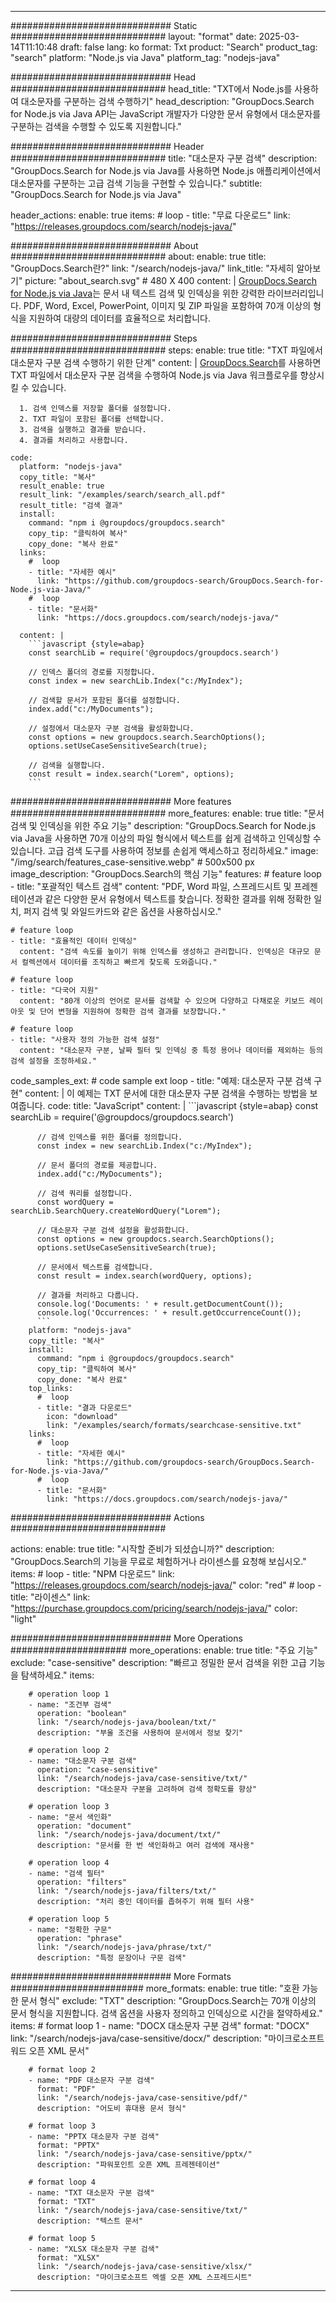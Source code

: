 
---
############################# Static ############################
layout: "format"
date:  2025-03-14T11:10:48
draft: false
lang: ko
format: Txt
product: "Search"
product_tag: "search"
platform: "Node.js via Java"
platform_tag: "nodejs-java"

############################# Head ############################
head_title: "TXT에서 Node.js를 사용하여 대소문자를 구분하는 검색 수행하기"
head_description: "GroupDocs.Search for Node.js via Java API는 JavaScript 개발자가 다양한 문서 유형에서 대소문자를 구분하는 검색을 수행할 수 있도록 지원합니다."

############################# Header ############################
title: "대소문자 구분 검색" 
description: "GroupDocs.Search for Node.js via Java를 사용하면 Node.js 애플리케이션에서 대소문자를 구분하는 고급 검색 기능을 구현할 수 있습니다."
subtitle: "GroupDocs.Search for Node.js via Java" 

header_actions:
  enable: true
  items:
    #  loop
    - title: "무료 다운로드"
      link: "https://releases.groupdocs.com/search/nodejs-java/"
      
############################# About ############################
about:
    enable: true
    title: "GroupDocs.Search란?"
    link: "/search/nodejs-java/"
    link_title: "자세히 알아보기"
    picture: "about_search.svg" # 480 X 400
    content: |
       [GroupDocs.Search for Node.js via Java](/search/nodejs-java/)는 문서 내 텍스트 검색 및 인덱싱을 위한 강력한 라이브러리입니다. PDF, Word, Excel, PowerPoint, 이미지 및 ZIP 파일을 포함하여 70개 이상의 형식을 지원하여 대량의 데이터를 효율적으로 처리합니다.

############################# Steps ############################
steps:
    enable: true
    title: "TXT 파일에서 대소문자 구분 검색 수행하기 위한 단계"
    content: |
      [GroupDocs.Search](/search/nodejs-java/)를 사용하면 TXT 파일에서 대소문자 구분 검색을 수행하여 Node.js via Java 워크플로우를 향상시킬 수 있습니다.
      
      1. 검색 인덱스를 저장할 폴더를 설정합니다.
      2. TXT 파일이 포함된 폴더를 선택합니다.
      3. 검색을 실행하고 결과를 받습니다.
      4. 결과를 처리하고 사용합니다.
   
    code:
      platform: "nodejs-java"
      copy_title: "복사"
      result_enable: true
      result_link: "/examples/search/search_all.pdf"
      result_title: "검색 결과"
      install:
        command: "npm i @groupdocs/groupdocs.search"
        copy_tip: "클릭하여 복사"
        copy_done: "복사 완료"
      links:
        #  loop
        - title: "자세한 예시"
          link: "https://github.com/groupdocs-search/GroupDocs.Search-for-Node.js-via-Java/"
        #  loop
        - title: "문서화"
          link: "https://docs.groupdocs.com/search/nodejs-java/"
          
      content: |
        ```javascript {style=abap}
        const searchLib = require('@groupdocs/groupdocs.search')

        // 인덱스 폴더의 경로를 지정합니다.
        const index = new searchLib.Index("c:/MyIndex");

        // 검색할 문서가 포함된 폴더를 설정합니다.
        index.add("c:/MyDocuments");

        // 설정에서 대소문자 구분 검색을 활성화합니다.
        const options = new groupdocs.search.SearchOptions();
        options.setUseCaseSensitiveSearch(true);

        // 검색을 실행합니다.
        const result = index.search("Lorem", options);
        ```            

############################# More features ############################
more_features:
  enable: true
  title: "문서 검색 및 인덱싱을 위한 주요 기능"
  description: "GroupDocs.Search for Node.js via Java을 사용하면 70개 이상의 파일 형식에서 텍스트를 쉽게 검색하고 인덱싱할 수 있습니다. 고급 검색 도구를 사용하여 정보를 손쉽게 액세스하고 정리하세요."
  image: "/img/search/features_case-sensitive.webp" # 500x500 px
  image_description: "GroupDocs.Search의 핵심 기능"
  features:
    # feature loop
    - title: "포괄적인 텍스트 검색"
      content: "PDF, Word 파일, 스프레드시트 및 프레젠테이션과 같은 다양한 문서 유형에서 텍스트를 찾습니다. 정확한 결과를 위해 정확한 일치, 퍼지 검색 및 와일드카드와 같은 옵션을 사용하십시오."

    # feature loop
    - title: "효율적인 데이터 인덱싱"
      content: "검색 속도를 높이기 위해 인덱스를 생성하고 관리합니다. 인덱싱은 대규모 문서 컬렉션에서 데이터를 조직하고 빠르게 찾도록 도와줍니다."

    # feature loop
    - title: "다국어 지원"
      content: "80개 이상의 언어로 문서를 검색할 수 있으며 다양하고 다채로운 키보드 레이아웃 및 단어 변형을 지원하여 정확한 검색 결과를 보장합니다."

    # feature loop
    - title: "사용자 정의 가능한 검색 설정"
      content: "대소문자 구분, 날짜 필터 및 인덱싱 중 특정 용어나 데이터를 제외하는 등의 검색 설정을 조정하세요."
      
  code_samples_ext:
    # code sample ext loop
    - title: "예제: 대소문자 구분 검색 구현"
      content: |
        이 예제는 TXT 문서에 대한 대소문자 구분 검색을 수행하는 방법을 보여줍니다.
      code:
        title: "JavaScript"
        content: |
          ```javascript {style=abap}
          const searchLib = require('@groupdocs/groupdocs.search')
          
          // 검색 인덱스를 위한 폴더를 정의합니다.
          const index = new searchLib.Index("c:/MyIndex");
              
          // 문서 폴더의 경로를 제공합니다.
          index.add("c:/MyDocuments");

          // 검색 쿼리를 설정합니다.
          const wordQuery = searchLib.SearchQuery.createWordQuery("Lorem");

          // 대소문자 구분 검색 설정을 활성화합니다.
          const options = new groupdocs.search.SearchOptions();
          options.setUseCaseSensitiveSearch(true);

          // 문서에서 텍스트를 검색합니다.
          const result = index.search(wordQuery, options);
          
          // 결과를 처리하고 다룹니다.
          console.log('Documents: ' + result.getDocumentCount());
          console.log('Occurrences: ' + result.getOccurrenceCount());
          ```
        platform: "nodejs-java"
        copy_title: "복사"
        install:
          command: "npm i @groupdocs/groupdocs.search"
          copy_tip: "클릭하여 복사"
          copy_done: "복사 완료"
        top_links:
          #  loop
          - title: "결과 다운로드"
            icon: "download"
            link: "/examples/search/formats/searchcase-sensitive.txt"
        links:
          #  loop
          - title: "자세한 예시"
            link: "https://github.com/groupdocs-search/GroupDocs.Search-for-Node.js-via-Java/"
          #  loop
          - title: "문서화"
            link: "https://docs.groupdocs.com/search/nodejs-java/"
            

            


############################# Actions ############################

actions:
  enable: true
  title: "시작할 준비가 되셨습니까?"
  description: "GroupDocs.Search의 기능을 무료로 체험하거나 라이센스를 요청해 보십시오."
  items:
    #  loop
    - title: "NPM 다운로드"
      link: "https://releases.groupdocs.com/search/nodejs-java/"
      color: "red"
        #  loop
    - title: "라이센스"
      link: "https://purchase.groupdocs.com/pricing/search/nodejs-java/"
      color: "light"


############################# More Operations #####################
more_operations:
    enable: true
    title: "주요 기능"
    exclude: "case-sensitive"
    description: "빠르고 정밀한 문서 검색을 위한 고급 기능을 탐색하세요."
    items: 
          
        # operation loop 1
        - name: "조건부 검색"
          operation: "boolean"
          link: "/search/nodejs-java/boolean/txt/"
          description: "부울 조건을 사용하여 문서에서 정보 찾기"

        # operation loop 2
        - name: "대소문자 구분 검색"
          operation: "case-sensitive"
          link: "/search/nodejs-java/case-sensitive/txt/"
          description: "대소문자 구분을 고려하여 검색 정확도를 향상"

        # operation loop 3
        - name: "문서 색인화"
          operation: "document"
          link: "/search/nodejs-java/document/txt/"
          description: "문서를 한 번 색인화하고 여러 검색에 재사용"

        # operation loop 4
        - name: "검색 필터"
          operation: "filters"
          link: "/search/nodejs-java/filters/txt/"
          description: "처리 중인 데이터를 좁혀주기 위해 필터 사용"

        # operation loop 5
        - name: "정확한 구문"
          operation: "phrase"
          link: "/search/nodejs-java/phrase/txt/"
          description: "특정 문장이나 구문 검색"
          
        
          
############################# More Formats ########################
more_formats:
    enable: true
    title: "호환 가능한 문서 형식"
    exclude: "TXT"
    description: "GroupDocs.Search는 70개 이상의 문서 형식을 지원합니다. 검색 옵션을 사용자 정의하고 인덱싱으로 시간을 절약하세요."
    items: 
        # format loop 1
        - name: "DOCX 대소문자 구분 검색"
          format: "DOCX"
          link: "/search/nodejs-java/case-sensitive/docx/"
          description: "마이크로소프트 워드 오픈 XML 문서"
          
        # format loop 2
        - name: "PDF 대소문자 구분 검색"
          format: "PDF"
          link: "/search/nodejs-java/case-sensitive/pdf/"
          description: "어도비 휴대용 문서 형식"
          
        # format loop 3
        - name: "PPTX 대소문자 구분 검색"
          format: "PPTX"
          link: "/search/nodejs-java/case-sensitive/pptx/"
          description: "파워포인트 오픈 XML 프레젠테이션"

        # format loop 4
        - name: "TXT 대소문자 구분 검색"
          format: "TXT"
          link: "/search/nodejs-java/case-sensitive/txt/"
          description: "텍스트 문서"
          
        # format loop 5
        - name: "XLSX 대소문자 구분 검색"
          format: "XLSX"
          link: "/search/nodejs-java/case-sensitive/xlsx/"
          description: "마이크로소프트 엑셀 오픈 XML 스프레드시트"
  

---